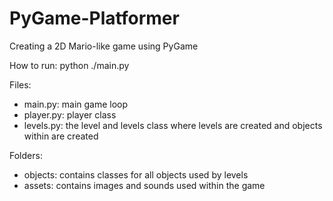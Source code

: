 # PyGame-Platformer
Creating a 2D Mario-like game using PyGame

How to run: python ./main.py

Files:
- main.py:   main game loop
- player.py: player class
- levels.py: the level and levels class where levels are created and objects within are created

Folders:
- objects:   contains classes for all objects used by levels
- assets:    contains images and sounds used within the game
